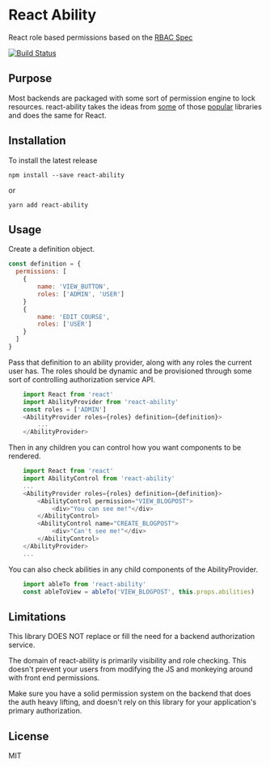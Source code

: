 React Ability
=========================

React role based permissions based on the [RBAC Spec](https://en.wikipedia.org/wiki/Role-based_access_control)

[![Build Status](https://travis-ci.org/jayshaffer/react-ability.svg?branch=master)](https://travis-ci.org/jayshaffer/react-ability)

## Purpose

Most backends are packaged with some sort of permission engine to lock resources.
react-ability takes the ideas from [some](https://github.com/CanCanCommunity/cancancan) of those [popular](https://shiro.apache.org/) libraries and does the same for React.

## Installation

To install the latest release

```
npm install --save react-ability
```

or 

```
yarn add react-ability
```
## Usage

Create a definition object.

```javascript
const definition = {
  permissions: [
    {
        name: 'VIEW_BUTTON',
        roles: ['ADMIN', 'USER']
    }
    {
        name: 'EDIT_COURSE',
        roles: ['USER']
    }
  ]
}

```

Pass that definition to an ability provider, along with any roles the
current user has.  The roles should be dynamic and be provisioned
through some sort of controlling authorization service API.

```javascript
    import React from 'react'
    import AbilityProvider from 'react-ability'
    const roles = ['ADMIN']
    <AbilityProvider roles={roles} definition={definition}>
        ...
    </AbilityProvider>
```

Then in any children you can control how you want components to be rendered.

```javascript
    import React from 'react'
    import AbilityControl from 'react-ability'
    ...
    <AbilityProvider roles={roles} definition={definition}>
        <AbilityControl permission="VIEW_BLOGPOST">
            <div>"You can see me!"</div>
        </AbilityControl> 
        <AbilityControl name="CREATE_BLOGPOST">
            <div>"Can't see me!"</div>
        </AbilityControl>
    </AbilityProvider>
    ...
```

You can also check abilities in any child components of the AbilityProvider.

```javascript
    import ableTo from 'react-ability'
    const ableToView = ableTo('VIEW_BLOGPOST', this.props.abilities) 
```

## Limitations

This library DOES NOT replace or fill the need for a backend authorization service.

The domain of react-ability is primarily visibility and role checking. This doesn't prevent your users from modifying the JS and monkeying around with front end permissions.

Make sure you have a solid permission system on the backend that does the auth heavy lifting, and doesn't rely on this library for your application's primary authorization. 
## License

MIT